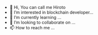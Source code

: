 - 👋 Hi, You can call me Hiroto
- 👀 I’m interested in blockchain developer...
- 🌱 I’m currently learning ...
- 💞️ I’m looking to collaborate on ...
- 📫 How to reach me ...

<!---
Hiroto168/Hiroto168 is a ✨ special ✨ repository because its `README.md` (this file) appears on your GitHub profile.
You can click the Preview link to take a look at your changes.
--->
